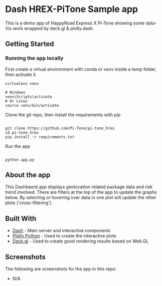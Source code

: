 # Dash HREX-PiTone Sample app

This is a demo app of HappyRoad Express X Pi-Tone showing some data-Vis work wrapped by deck.gl & plotly.dash.

## Getting Started

### Running the app locally

First create a virtual environment with conda or venv inside a temp folder, then activate it.

```
virtualenv venv

# Windows
venv\Scripts\activate
# Or Linux
source venv/bin/activate

```

Clone the git repo, then install the requirements with pip

```

git clone https://github.com/Pi-Tone/pi-tone_hrex
cd pi-tone_hrex
pip install -r requirements.txt

```

Run the app

```

python app.py

```

## About the app

This Dashbaord app displays geolocation related package data and risk trend involved. There are filters at the top of the app to update the graphs below. By selecting or hovering over data in one plot will update the other plots ('cross-filtering').

## Built With

- [Dash](https://dash.plot.ly/) - Main server and interactive components
- [Plotly Python](https://plot.ly/python/) - Used to create the interactive plots
- [Deck.gl](https://deck.gl/) - Used to create good rendering results based on Web.GL

## Screenshots

The following are screenshots for the app in this repo:
- N/A
